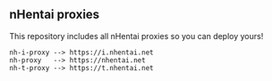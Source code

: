 ## nHentai proxies

This repository includes all nHentai proxies so you can deploy yours!

```shell
nh-i-proxy --> https://i.nhentai.net
nh-proxy   --> https://nhentai.net
nh-t-proxy --> https://t.nhentai.net
```